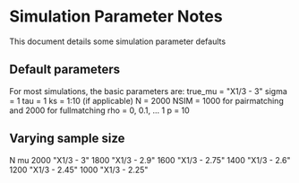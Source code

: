 # Simulation Parameter Notes
This document details some simulation parameter defaults

## Default parameters

For most simulations, the basic parameters are:
true_mu = "X1/3 - 3"
sigma = 1
tau = 1
ks = 1:10 (if applicable)
N = 2000
NSIM = 1000 for pairmatching and 2000 for fullmatching
rho = 0, 0.1, ... 1
p = 10

## Varying sample size

 N       mu
 2000    "X1/3 - 3"
 1800    "X1/3 - 2.9"
 1600    "X1/3 - 2.75"
 1400    "X1/3 - 2.6"
 1200    "X1/3 - 2.45"
 1000    "X1/3 - 2.25"
